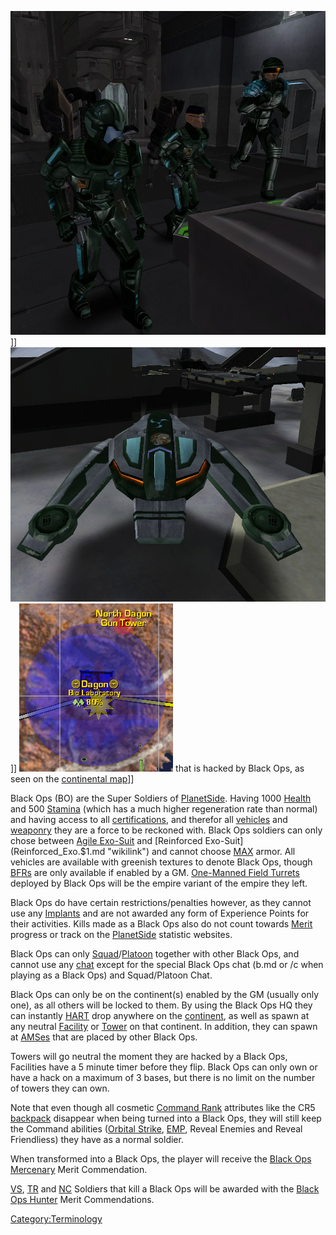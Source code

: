 ![](images/BO_Soldiers.jpg "fig:BO_Soldiers.jpg")\]\]
![](images/BO_Phantasm.jpg "fig:BO_Phantasm.jpg")\]\]
![](images/BO_Hacked_Facility.jpg "fig:BO_Hacked_Facility.jpg") that is hacked
by Black Ops, as seen on the [continental
map](Continental_Map.md "wikilink")\]\]

Black Ops (BO) are the Super Soldiers of
[PlanetSide](PlanetSide.md "wikilink"). Having 1000
[Health](Health.md "wikilink") and 500 [Stamina](Stamina.md "wikilink") (which
has a much higher regeneration rate than normal) and having access to
all [certifications](certification.md "wikilink"), and therefor all
[vehicles](vehicle.md "wikilink") and [weaponry](weaponry.md "wikilink") they
are a force to be reckoned with. Black Ops soldiers can only chose
between [Agile Exo-Suit](Agile_Exo.$1.md "wikilink") and [Reinforced
Exo-Suit](Reinforced_Exo.$1.md "wikilink") and cannot choose
[MAX](MAX.md "wikilink") armor. All vehicles are available with greenish
textures to denote Black Ops, though [BFRs](BFR.md "wikilink") are only
available if enabled by a GM. [One-Manned Field
Turrets](One.$1.md "wikilink") deployed by Black Ops will
be the empire variant of the empire they left.

Black Ops do have certain restrictions/penalties however, as they cannot
use any [Implants](Implant.md "wikilink") and are not awarded any form of
Experience Points for their activities. Kills made as a Black Ops also
do not count towards [Merit](Merit.md "wikilink") progress or track on the
[PlanetSide](PlanetSide.md "wikilink") statistic websites.

Black Ops can only
[Squad](Squad.md "wikilink")/[Platoon](Platoon.md "wikilink") together with
other Black Ops, and cannot use any [chat](chat.md "wikilink") except for
the special Black Ops chat (b.md <message> or /c <message> when playing as
a Black Ops) and Squad/Platoon Chat.

Black Ops can only be on the continent(s) enabled by the GM (usually
only one), as all others will be locked to them. By using the Black Ops
HQ they can instantly [HART](HART.md "wikilink") drop anywhere on the
[continent](continent.md "wikilink"), as well as spawn at any neutral
[Facility](Facility.md "wikilink") or [Tower](Tower.md "wikilink") on that
continent. In addition, they can spawn at
[AMSes](Advanced_Mobile_Station.md "wikilink") that are placed by other
Black Ops.

Towers will go neutral the moment they are hacked by a Black Ops,
Facilities have a 5 minute timer before they flip. Black Ops can only
own or have a hack on a maximum of 3 bases, but there is no limit on the
number of towers they can own.

Note that even though all cosmetic [Command
Rank](Command_Rank.md "wikilink") attributes like the CR5
[backpack](backpack.md "wikilink") disappear when being turned into a Black
Ops, they will still keep the Command abilities ([Orbital
Strike](Orbital_Strike.md "wikilink"), [EMP](EMP.md "wikilink"), Reveal
Enemies and Reveal Friendliess) they have as a normal soldier.

When transformed into a Black Ops, the player will receive the [Black
Ops Mercenary](Black_Ops_Mercenary.md "wikilink") Merit Commendation.

[VS](Vanu_Sovereignty.md "wikilink"), [TR](Terran_Republic.md "wikilink") and
[NC](New_Conglomerate.md "wikilink") Soldiers that kill a Black Ops will be
awarded with the [Black Ops Hunter](Black_Ops_Hunter.md "wikilink") Merit
Commendations.

[Category:Terminology](Category:Terminology.md "wikilink")
